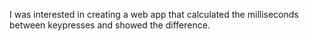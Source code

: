 I was interested in creating a web app that calculated the milliseconds between keypresses and showed the difference. 